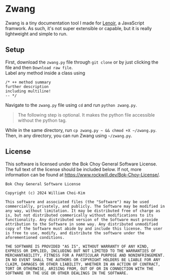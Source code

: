 # Zwang
Zwang is a tiny documentation tool I made for [Lenoir](https://github.com/rockwillck/lenoir), a JavaScript framwork. As such, it's not super extensible or capable, but it is really lightweight and simple to run.
## Setup
First, download the `zwang.py` file through `git clone` or by just clicking the file and then `Download raw file`.  
Label any method inside a class using 
```javscript
/* ++ method summary
further description
including multiline!
-- */
```
Navigate to the `zwang.py` file using `cd` and run `python zwang.py`.
> The following step is optional. It makes the python file accessible without the python tag.  

While in the same directory, run `cp zwang.py ~ && chmod +X ~/zwang.py`.  
Then, in any directory, you can run Zwang using `~/zwang.py`.
## License
This software is licensed under the Bok Choy General Software License. The full text of the license should be included below. If not, more information can be found at https://www.rockwill.dev/Bok-Choy-License/.
```
Bok Choy General Software License

Copyright (c) 2024 William Choi-Kim

This software and associated files (the "Software") may be used commercially, privately, and publicly. The Software may be modified in any way, without limitation. It may be distributed free of charge as is, but not distributed commerically without modifications to its functionality. Any distributed version of the Software must provide attribution to the Software in some way. Any distributed unmodified copy of the Software must abide by and include this license. The user is free to use, modify, and distribute the software under the aforementioned conditions.

THE SOFTWARE IS PROVIDED "AS IS", WITHOUT WARRANTY OF ANY KIND, EXPRESS OR IMPLIED, INCLUDING BUT NOT LIMITED TO THE WARRANTIES OF MERCHANTABILITY, FITNESS FOR A PARTICULAR PURPOSE AND NONINFRINGEMENT. IN NO EVENT SHALL THE AUTHORS OR COPYRIGHT HOLDERS BE LIABLE FOR ANY CLAIM, DAMAGES OR OTHER LIABILITY, WHETHER IN AN ACTION OF CONTRACT, TORT OR OTHERWISE, ARISING FROM, OUT OF OR IN CONNECTION WITH THE SOFTWARE OR THE USE OR OTHER DEALINGS IN THE SOFTWARE.
```
